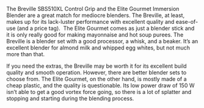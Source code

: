 The Breville SBS510XL Control Grip and the Elite Gourmet Immersion Blender are a great match for mediocre blenders. The Breville, at least, makes up for its lack-luster performance with excellent quality and ease-of-use (and a price tag).  The Elite Gourmet comes as just a blender stick and it is only really good for making mayonnaise and hot soup purees. The Breville is a blender set with a good processor, a whisk, and a beaker. It’s an excellent blender for almond milk and whipped egg whites, but not much more than that.

If you need the extras, the Breville may be worth it for its excellent build quality and smooth operation. However, there are better blender sets to choose from. The Elite Gourmet, on the other hand, is mostly made of a cheap plastic, and the quality is questionable. Its low power draw of 150 W isn’t able to get a good vortex force going, so there is a lot of splatter and stopping and starting during the blending process.